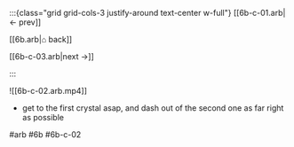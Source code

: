 :::{class="grid grid-cols-3 justify-around text-center w-full"}
[[6b-c-01.arb|← prev]]

[[6b.arb|⌂ back]]

[[6b-c-03.arb|next →]]

:::

![[6b-c-02.arb.mp4]]

* get to the first crystal asap, and dash out of the second one as far right as possible

#arb #6b #6b-c-02

